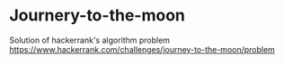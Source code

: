# Journery-to-the-moon
Solution of hackerrank's algorithm problem  https://www.hackerrank.com/challenges/journey-to-the-moon/problem

